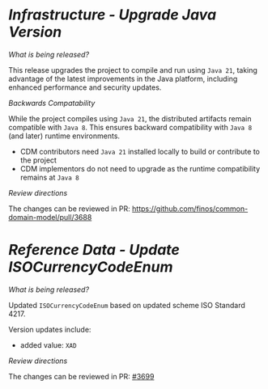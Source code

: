 # _Infrastructure - Upgrade Java Version_

_What is being released?_

This release upgrades the project to compile and run using `Java 21`, taking advantage of the latest improvements in the Java platform, including enhanced performance and security updates.

_Backwards Compatability_

While the project compiles using `Java 21`, the distributed artifacts remain compatible with `Java 8`. This ensures backward compatibility with `Java 8` (and later) runtime environments.  

- CDM contributors need `Java 21` installed locally to build or contribute to the project
- CDM implementors do not need to upgrade as the runtime compatibility remains at `Java 8`

_Review directions_

The changes can be reviewed in PR: https://github.com/finos/common-domain-model/pull/3688

# _Reference Data - Update ISOCurrencyCodeEnum_

_What is being released?_

Updated `ISOCurrencyCodeEnum` based on updated scheme ISO Standard 4217.

Version updates include:
- added value: `XAD`


_Review directions_

The changes can be reviewed in PR: [#3699](https://github.com/finos/common-domain-model/pull/3699)

